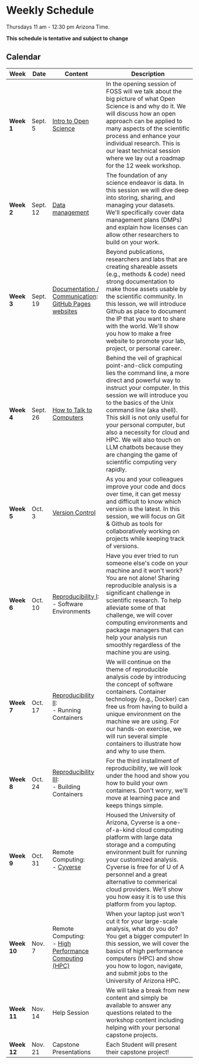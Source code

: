 # Weekly Schedule

Thursdays 11 am - 12:30 pm Arizona Time.
    
**This schedule is tentative and subject to change**

## Calendar

| Week | Date | Content | Description |
|---|---|---|---|
| **Week 1** | Sept. 5 |  [Intro to Open Science](01_intro_open_sci.md) | In the opening session of FOSS will we talk about the big picture of what Open Science is and why do it. We will discuss how an open approach can be applied to many aspects of the scientific process and enhance your individual research. This is our least technical session where we lay out a roadmap for the 12 week workshop.  |
| **Week 2** | Sept. 12 | [Data management](03_managing_data.md) | The foundation of any science endeavor is data. In this session we will dive deep into storing, sharing, and managing your datasets. We'll specifically cover data management plans (DMPs) and explain how licenses can allow other researchers to build on your work. |
| **Week 3** | Sept. 19 | [Documentation / Communication](04_documentation_communication.md): <br>  [GitHub Pages websites](documentation/githubpages.md)  | Beyond publications, researchers and labs that are creating shareable assets (e.g., methods & code) need strong documentation to make those assets usable by the scientific community. In this lesson, we will introduce Github as place to document the IP that you want to share with the world. We'll show you how to make a free website to promote your lab, project, or personal career.    |
| **Week 4** | Sept. 26| [How to Talk to Computers](00_basics.md) | Behind the veil of graphical point-and-click computing lies the command line, a more direct and powerful way to instruct your computer. In this session we will introduce you to the basics of the Unix command line (aka shell). This skill is not only useful for your personal computer, but also a necessity for cloud and HPC. We will also touch on LLM chatbots because they are changing the game of scientific computing very rapidly.    | 
| **Week 5** | Oct. 3 | [Version Control](05_version_control.md)  | As you and your colleagues improve your code and docs over time, it can get messy and difficult to know which version is the latest. In this session, we will focus on Git & Github as tools for collaboratively working on projects while keeping track of versions.  | 
| **Week 6** | Oct. 10 | [Reproducibility I](06_reproducibility_i.md): <br> - Software Environments  | Have you ever tried to run someone else's code on your machine and it won't work? You are not alone! Sharing reproducible analysis is a significant challenge in scientific research. To help alleviate some of that challenge, we will cover computing environments and package managers that can help your analysis run smoothly regardless of the machine you are using.   | 
| **Week 7** | Oct. 17 | [Reproducibility II](07_reproducibility_ii.md): <br> - Running Containers | We will continue on the theme of reproducible analysis code by introducing the concept of software containers. Container technology (e.g., Docker) can free us from having to build a unique environment on the machine we are using. For our hands-on exercise, we will run several simple containers to illustrate how and why to use them. | 
| **Week 8** | Oct. 24 | [Reproducibility III](08_reproducibility_III.md): <br> - Building Containers | For the third installment of reproducibility, we will look under the hood and show you how to build your own containers. Don't worry,  we'll move at learning pace and keeps things simple.  |
| **Week 9** | Oct. 31 | Remote Computing: <br> - [Cyverse](remote_computing_cyverse.md) | Housed the University of Arizona, Cyverse is a one-of-a-kind cloud computing platform with large data storage and a computing environment built for running your customized analysis. Cyverse is free for of U of A personnel and a great alternative to commerical cloud providers. We'll show you how easy it is to use this platform from you laptop.  |
| **Week 10**| Nov. 7  | Remote Computing: <br> - [High Performance Computing (HPC)](09_reproducibility_IV.md) | When your laptop just won't cut it for your large-scale analysis, what do you do? You get a bigger computer! In this session, we will cover the basics of high performance computers (HPC) and show you how to logon, navigate, and submit jobs to the University of Arizona HPC. |
| **Week 11**| Nov. 14 | Help Session | We will take a break from new content and simply be available to answer any questions related to the workshop content including helping with your personal capstone projects.  |
| **Week 12**| Nov. 21 | Capstone Presentations | Each Student will present their capstone project!|
